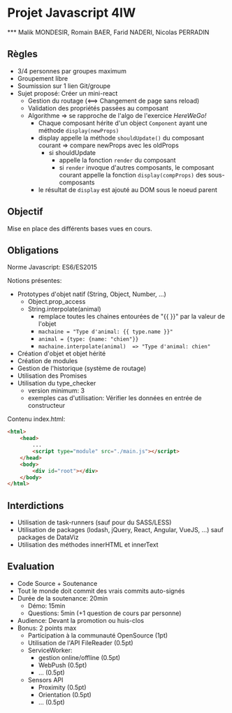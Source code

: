 # Projet Javascript 4IW

*** Malik MONDESIR, Romain BAER, Farid NADERI, Nicolas PERRADIN

## Règles

- 3/4 personnes par groupes maximum
- Groupement libre
- Soumission sur 1 lien Git/groupe
- Sujet proposé: Créer un mini-react
  - Gestion du routage (<==> Changement de page sans reload)
  - Validation des propriétés passées au composant
  - Algorithme => se rapproche de l'algo de l'exercice *HereWeGo!*
    - Chaque composant hérite d'un object `Component` ayant une méthode `display(newProps)`
    - display appelle la méthode `shouldUpdate()` du composant courant => compare newProps avec les oldProps
      - si shouldUpdate
        - appelle la fonction `render` du composant
        - si `render` invoque d'autres composants, le composant courant appelle la fonction `display(compProps)` des sous-composants
    - le résultat de `display` est ajouté au DOM sous le noeud parent

## Objectif

Mise en place des différents bases vues en cours.

## Obligations

Norme Javascript: ES6/ES2015

Notions présentes:
- Prototypes d'objet natif (String, Object, Number, ...)
	- Object.prop_access
	- String.interpolate(animal)
		- remplace toutes les chaines entourées de "{{ }}" par la valeur de l'objet
		-  `machaine = "Type d'animal: {{ type.name }}"`
		- `animal = {type: {name: "chien"}}`
		- `machaine.interpolate(animal)  => "Type d'animal: chien"`
- Création d'objet et objet hérité
- Création de modules
- Gestion de l'historique (système de routage)
- Utilisation des Promises
- Utilisation du type_checker
	- version minimum: 3
	- exemples cas d'utilisation: Vérifier les données en entrée de constructeur 

Contenu index.html:

```html
<html>
	<head>
		...
		<script type="module" src="./main.js"></script>
	</head>
	<body>
		<div id="root"></div>
	</body>
</html>
```

## Interdictions

- Utilisation de task-runners (sauf pour du SASS/LESS)
- Utilisation de packages (lodash, jQuery, React, Angular, VueJS, ...) sauf packages de DataViz
- Utilisation des méthodes innerHTML et innerText

## Evaluation

- Code Source + Soutenance
- Tout le monde doit commit des vrais commits auto-signés
- Durée de la soutenance: 20min
	- Démo: 15min
	- Questions: 5min (+1 question de cours par personne)
- Audience: Devant la promotion ou huis-clos
- Bonus: 2 points max
	- Participation à la communauté OpenSource (1pt)
	- Utilisation de l'API FileReader (0.5pt)
	- ServiceWorker:
		- gestion online/offline (0.5pt)
		- WebPush (0.5pt)
		- ... (0.5pt)
	- Sensors API
		- Proximity (0.5pt)
		- Orientation (0.5pt)
		- ... (0.5pt)
